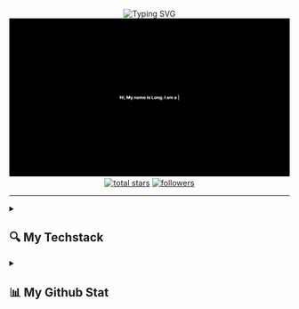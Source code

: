 <p align="center">
    <img
      src="https://readme-typing-svg.demolab.com?font=Fira+Code&duration=2000&pause=1000&color=18F776&center=true&vCenter=true&random=false&width=435&lines=Welcome+to+my+GitHub+%F0%9F%91%8B;Please+leave+a+star+if+you+like%F0%9F%98%84"
      alt="Typing SVG"
    />
    <br/>
    <a
      href="https://longnguyen-vhoang.vercel.app/"
      title="Here is my portfolio 👨‍💻"
    >
      <img
        src="https://raw.githubusercontent.com/knight1972001/knight1972001/main/intro.gif"
        alt=" Hi there!"
      />
    </a>
    <br/>
    <a href="https://github.com/knight1972001?tab=repositories&sort=stargazers">
      <img
        alt="total stars"
        title="Total stars on GitHub"
        src="https://custom-icon-badges.demolab.com/github/stars/knight1972001?color=55960c&style=for-the-badge&labelColor=488207&logo=star"
    /></a>
    <a href="https://github.com/knight1972001?tab=followers">
      <img
        alt="followers"
        title="Follow me on Github"
        src="https://custom-icon-badges.demolab.com/github/followers/knight1972001?color=236ad3&labelColor=1155ba&style=for-the-badge&logo=person-add&label=Follow&logoColor=white"
    /></a>
  </p>

---

<details>

  <summary><h2>🔍 My Techstack</h2></summary>
  <a href="https://longnguyen-vhoang.vercel.app/">
    <img src="https://raw.githubusercontent.com/knight1972001/knight1972001/main/waving.gif" alt="Click here to my portfolio" title="Click here to my portfolio" align="right" />
  </a>

  <h3 style="padding-left:5px;">🧰 Languages</h3>
  <p style="padding-left:20px;">
    <img align="left" alt="Java" title="Java" width="25px" style="padding-right:10px;" src="https://cdn.jsdelivr.net/gh/devicons/devicon/icons/java/java-original.svg"/>
    <img align="left" alt="Swift" title="Swift" width="25px" style="padding-right:10px;" src="https://cdn.jsdelivr.net/gh/devicons/devicon@latest/icons/swift/swift-original.svg"/>
    <img align="left" alt="TypeScript" title="TypeScript" width="25px" style="padding-right:10px;" src="https://cdn.jsdelivr.net/gh/devicons/devicon/icons/typescript/typescript-plain.svg" />
    <img align="left" alt="Git" title="Git" width="25px" style="padding-right:10px;" src="https://cdn.jsdelivr.net/gh/devicons/devicon/icons/git/git-original.svg" />
    <img align="left" alt="Linux" title="Linux" width="25px" style="padding-right:10px;" src="https://cdn.jsdelivr.net/gh/devicons/devicon/icons/linux/linux-original.svg" />
    <img align="left" alt="HTML" title="HTML" width="25px" style="padding-right:10px;" src="https://cdn.jsdelivr.net/gh/devicons/devicon/icons/html5/html5-plain.svg" />
    <img align="left" alt="CSS" title="CSS" width="25px" style="padding-right:10px;" src="https://cdn.jsdelivr.net/gh/devicons/devicon/icons/css3/css3-plain.svg" />
    <img align="left" alt="JavaScript" title="JavaScript" width="25px" style="padding-right:10px;" src="https://cdn.jsdelivr.net/gh/devicons/devicon/icons/javascript/javascript-plain.svg" />
    <img align="left" alt="Go" title="Go" width="25px" style="padding-right:10px;" src="https://cdn.jsdelivr.net/gh/devicons/devicon@latest/icons/go/go-original-wordmark.svg" />
    <img align="left" alt="Python" title="Python" width="25px" style="padding-right:10px;" src="https://cdn.jsdelivr.net/gh/devicons/devicon/icons/python/python-plain.svg" />
    <img align="left" alt="C++" title="C++" width="25px" style="padding-right:10px;" src="https://cdn.jsdelivr.net/gh/devicons/devicon@latest/icons/cplusplus/cplusplus-original.svg" />
    <img align="left" alt="Bash" title="Bash" width="25px" style="padding-right:10px;" src="https://cdn.jsdelivr.net/gh/devicons/devicon/icons/bash/bash-original.svg" />
  </p>
  <br />
  <br />

  <h3 style="padding-left:5px;">🔗 Frameworks and Libraries</h3>
  <p style="padding-left:20px;">
    <img align="left" alt="Spring" title="Spring" width="25px" style="padding-right:10px;" src="https://cdn.jsdelivr.net/gh/devicons/devicon/icons/spring/spring-original.svg" />
    <img align="left" alt="Angular" title="Angular" width="25px" style="padding-right:10px;" src="https://cdn.jsdelivr.net/gh/devicons/devicon/icons/angularjs/angularjs-plain.svg" />
    <img align="left" alt="React" title="React" width="25px" style="padding-right:10px;" src="https://cdn.jsdelivr.net/gh/devicons/devicon/icons/react/react-original.svg" />
    <img align="left" alt="NextJS" title="NextJS" width="25px" style="padding-right:10px;" src="https://cdn.jsdelivr.net/gh/devicons/devicon@latest/icons/nextjs/nextjs-original.svg" />
    <img align="left" alt="NodeJS" title="NodeJS" width="25px" style="padding-right:10px;" src="https://cdn.jsdelivr.net/gh/devicons/devicon@latest/icons/nodejs/nodejs-plain-wordmark.svg" />
    <img align="left" alt="ThreeJS" title="ThreeJS" width="25px" style="padding-right:10px;" src="https://cdn.jsdelivr.net/gh/devicons/devicon@latest/icons/threejs/threejs-original-wordmark.svg" />
  </p>
  <br />
  <br />

  <h3 style="padding-left:5px;">🌐 Cloud Computing</h3>
  <p style="padding-left:20px;">
    <img align="left" alt="AWS" title="AWS" width="25px" style="padding-right:10px;" src="https://cdn.jsdelivr.net/gh/devicons/devicon@latest/icons/amazonwebservices/amazonwebservices-original-wordmark.svg" />
    <img align="left" alt="Azure" title="Azure" width="25px" style="padding-right:10px;" src="https://cdn.jsdelivr.net/gh/devicons/devicon@latest/icons/azure/azure-original.svg" />
    <img align="left" alt="Google Cloud" title="Google Cloud" width="25px" style="padding-right:10px;" src="https://cdn.jsdelivr.net/gh/devicons/devicon@latest/icons/googlecloud/googlecloud-original.svg" />
  </p>
  <br />
  <br />

  <h3 style="padding-left:5px;">🐛 Testing</h3>
  <p style="padding-left:20px;">
    <img align="left" alt="Selenium" title="Selenium" width="25px" style="padding-right:10px;" src="https://cdn.jsdelivr.net/gh/devicons/devicon@latest/icons/selenium/selenium-original.svg" />
    <img align="left" alt="Cucumber" title="Cucumber" width="25px" style="padding-right:10px;" src="https://cdn.jsdelivr.net/gh/devicons/devicon@latest/icons/cucumber/cucumber-plain.svg" />
    <img align="left" alt="JUnit" title="JUnit" width="25px" style="padding-right:10px;" src="https://cdn.jsdelivr.net/gh/devicons/devicon@latest/icons/junit/junit-plain-wordmark.svg" />
    <img align="left" alt="BrowserStack" title="BrowserStack" width="25px" style="padding-right:10px;" src="https://cdn.jsdelivr.net/gh/devicons/devicon@latest/icons/browserstack/browserstack-original-wordmark.svg" />
  </p>
  <br />
  <br />

  <h3 style="padding-left:5px;">🔧 Others</h3>
  <p style="padding-left:20px;">
    <img align="left" alt="GitHub" title="GitHub" width="25px" style="padding-right:10px;" src="https://cdn.jsdelivr.net/gh/devicons/devicon@latest/icons/github/github-original-wordmark.svg" />
    <img align="left" alt="Docker" title="Docker" width="25px" style="padding-right:10px;" src="https://cdn.jsdelivr.net/gh/devicons/devicon@latest/icons/docker/docker-original.svg" />
  </p>
  <br />
  <br />

</details>

<details>
  <summary><h2>📊 My Github Stat</h2></summary>

<!-- ![Github Top Language](https://github-readme-stats.vercel.app/api/top-langs/?username=knight1972001&exclude_repo=knight1972001,JavisResume&hide=html&langs_count=8&custom_title=My%20Most%20Used%20Language&theme=synthwave) -->

<img src="https://github-readme-stats.vercel.app/api/top-langs/?username=knight1972001&exclude_repo=knight1972001,JavisResume&hide=html&langs_count=8&custom_title=My%20Most%20Used%20Language&theme=synthwave" alt="Click here to my portfolio" title="Click here to my portfolio" align="right" />

![Github Stat](https://github-readme-stats.vercel.app/api?username=knight1972001&show_icons=true&bg_color=40,002B2B,1F1F1F&title_color=FABD2F&text_color=8EC07C&icon_color=FE8019&show=reviews,discussions_started,discussions_answered,prs_merged,prs_merged_percentage)

</details>
<!--
**knight1972001/knight1972001** is a ✨ _special_ ✨ repository because its `README.md` (this file) appears on your GitHub profile.

Here are some ideas to get you started:

- 🔭 I’m currently working on ...
- 🌱 I’m currently learning ...
- 👯 I’m looking to collaborate on ...
- 🤔 I’m looking for help with ...
- 💬 Ask me about ...
- 📫 How to reach me: ...
- 😄 Pronouns: ...
- ⚡ Fun fact: ...
  -->
